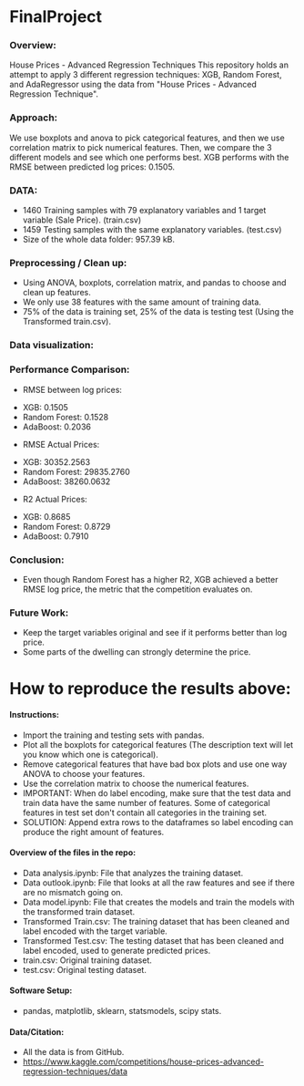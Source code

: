 # FinalProject
### Overview:
House Prices - Advanced Regression Techniques
This repository holds an attempt to apply 3 different regression techniques: XGB, Random Forest, and AdaRegressor using the data from "House Prices - Advanced Regression Technique".

### Approach:
We use boxplots and anova to pick categorical features, and then we use correlation matrix to pick numerical features. Then, we compare the 3 different models and see which one performs best. XGB performs with the RMSE between predicted log prices: 0.1505.

### DATA:
- 1460 Training samples with 79 explanatory variables and 1 target variable (Sale Price). (train.csv)
- 1459 Testing samples with the same explanatory variables. (test.csv)
- Size of the whole data folder: 957.39 kB.

### Preprocessing / Clean up:
- Using ANOVA, boxplots, correlation matrix, and pandas to choose and clean up features.
- We only use 38 features with the same amount of training data.
- 75% of the data is training set, 25% of the data is testing test (Using the Transformed train.csv).

### Data visualization:

### Performance Comparison:
- RMSE between log prices:
+ XGB: 0.1505
+ Random Forest: 0.1528
+ AdaBoost: 0.2036

- RMSE Actual Prices:
+ XGB: 30352.2563
+ Random Forest: 29835.2760
+ AdaBoost: 38260.0632

- R2 Actual Prices:
+ XGB: 0.8685
+ Random Forest: 0.8729
+ AdaBoost: 0.7910

### Conclusion:
- Even though Random Forest has a higher R2, XGB achieved a better RMSE log price, the metric that the competition evaluates on.

### Future Work:
- Keep the target variables original and see if it performs better than log price.
- Some parts of the dwelling can strongly determine the price.

# How to reproduce the results above:
#### Instructions: 
- Import the training and testing sets with pandas.
- Plot all the boxplots for categorical features (The description text will let you know which one is categorical).
- Remove categorical features that have bad box plots and use one way ANOVA to choose your features.
- Use the correlation matrix to choose the numerical features.
- IMPORTANT: When do label encoding, make sure that the test data and train data have the same number of features. Some of categorical features in test set don't contain all categories in the training set. 
- SOLUTION: Append extra rows to the dataframes so label encoding can produce the right amount of features.

#### Overview of the files in the repo:
- Data analysis.ipynb: File that analyzes the training dataset.
- Data outlook.ipynb: File that looks at all the raw features and see if there are no mismatch going on.
- Data model.ipynb: File that creates the models and train the models with the transformed train dataset.
- Transformed Train.csv: The training dataset that has been cleaned and label encoded with the target variable.
- Transformed Test.csv: The testing dataset that has been cleaned and label encoded, used to generate predicted prices.
- train.csv: Original training dataset.
- test.csv: Original testing dataset. 

#### Software Setup:
- pandas, matplotlib, sklearn, statsmodels, scipy stats.

#### Data/Citation:
- All the data is from GitHub.
- https://www.kaggle.com/competitions/house-prices-advanced-regression-techniques/data

